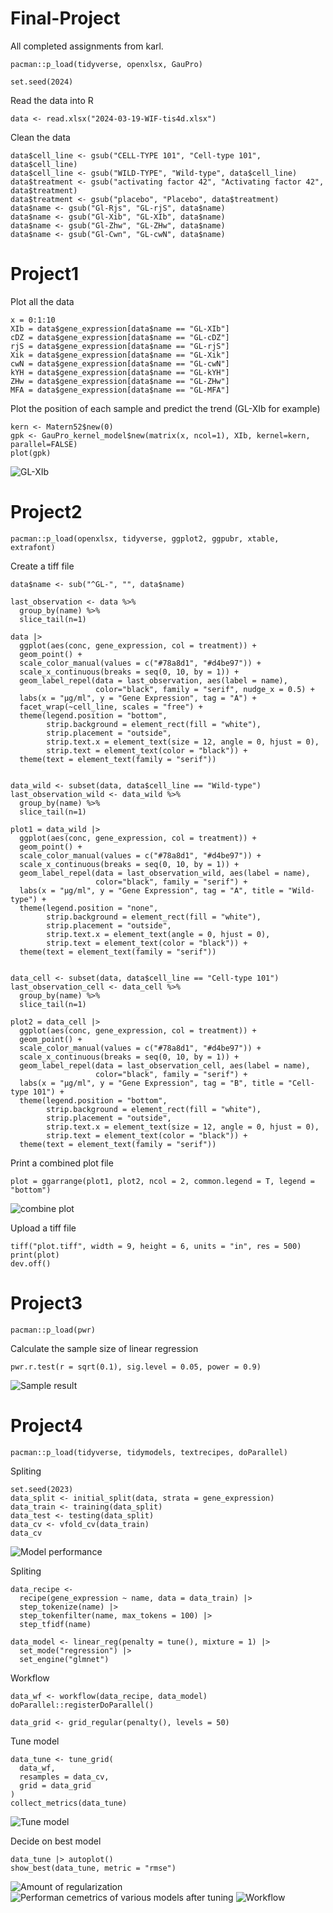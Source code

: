 # Final-Project
All completed assignments from karl.

```{r}
pacman::p_load(tidyverse, openxlsx, GauPro)

set.seed(2024)
```

Read the data into R
```{r}
data <- read.xlsx("2024-03-19-WIF-tis4d.xlsx")
```

Clean the data
```{r}
data$cell_line <- gsub("CELL-TYPE 101", "Cell-type 101", data$cell_line)
data$cell_line <- gsub("WILD-TYPE", "Wild-type", data$cell_line)
data$treatment <- gsub("activating factor 42", "Activating factor 42", data$treatment)
data$treatment <- gsub("placebo", "Placebo", data$treatment)
data$name <- gsub("Gl-Rjs", "GL-rjS", data$name)
data$name <- gsub("Gl-Xib", "GL-XIb", data$name)
data$name <- gsub("Gl-Zhw", "GL-ZHw", data$name)
data$name <- gsub("Gl-Cwn", "GL-cwN", data$name)
```

# Project1
Plot all the data
```{r}
x = 0:1:10
XIb = data$gene_expression[data$name == "GL-XIb"]
cDZ = data$gene_expression[data$name == "GL-cDZ"]
rjS = data$gene_expression[data$name == "GL-rjS"]
Xik = data$gene_expression[data$name == "GL-Xik"]
cwN = data$gene_expression[data$name == "GL-cwN"]
kYH = data$gene_expression[data$name == "GL-kYH"]
ZHw = data$gene_expression[data$name == "GL-ZHw"]
MFA = data$gene_expression[data$name == "GL-MFA"]
```


Plot the position of each sample and predict the trend (GL-XIb for example)
```{r}
kern <- Matern52$new(0)
gpk <- GauPro_kernel_model$new(matrix(x, ncol=1), XIb, kernel=kern, parallel=FALSE)
plot(gpk)
```
![GL-XIb](https://github.com/fzfzfzfzfs/Final-Project/assets/168513907/84ad75a3-6bc9-4b31-909b-b187ec47f637)

# Project2
```{r}
pacman::p_load(openxlsx, tidyverse, ggplot2, ggpubr, xtable, extrafont)
```

Create a tiff file
```{r}
data$name <- sub("^GL-", "", data$name)

last_observation <- data %>%
  group_by(name) %>%
  slice_tail(n=1)

data |> 
  ggplot(aes(conc, gene_expression, col = treatment)) + 
  geom_point() +
  scale_color_manual(values = c("#78a8d1", "#d4be97")) +
  scale_x_continuous(breaks = seq(0, 10, by = 1)) +
  geom_label_repel(data = last_observation, aes(label = name), 
                   color="black", family = "serif", nudge_x = 0.5) +
  labs(x = "μg/ml", y = "Gene Expression", tag = "A") +
  facet_wrap(~cell_line, scales = "free") +
  theme(legend.position = "bottom",
        strip.background = element_rect(fill = "white"), 
        strip.placement = "outside",
        strip.text.x = element_text(size = 12, angle = 0, hjust = 0),
        strip.text = element_text(color = "black")) +
  theme(text = element_text(family = "serif")) 


data_wild <- subset(data, data$cell_line == "Wild-type")
last_observation_wild <- data_wild %>%
  group_by(name) %>%
  slice_tail(n=1)

plot1 = data_wild |> 
  ggplot(aes(conc, gene_expression, col = treatment)) + 
  geom_point() +
  scale_color_manual(values = c("#78a8d1", "#d4be97")) +
  scale_x_continuous(breaks = seq(0, 10, by = 1)) +
  geom_label_repel(data = last_observation_wild, aes(label = name), 
                   color="black", family = "serif") +
  labs(x = "μg/ml", y = "Gene Expression", tag = "A", title = "Wild-type") +
  theme(legend.position = "none",
        strip.background = element_rect(fill = "white"), 
        strip.placement = "outside",
        strip.text.x = element_text(angle = 0, hjust = 0),
        strip.text = element_text(color = "black")) +
  theme(text = element_text(family = "serif")) 


data_cell <- subset(data, data$cell_line == "Cell-type 101")
last_observation_cell <- data_cell %>%
  group_by(name) %>%
  slice_tail(n=1)

plot2 = data_cell |> 
  ggplot(aes(conc, gene_expression, col = treatment)) + 
  geom_point() +
  scale_color_manual(values = c("#78a8d1", "#d4be97")) +
  scale_x_continuous(breaks = seq(0, 10, by = 1)) +
  geom_label_repel(data = last_observation_cell, aes(label = name), 
                   color="black", family = "serif") +
  labs(x = "μg/ml", y = "Gene Expression", tag = "B", title = "Cell-type 101") +
  theme(legend.position = "bottom",
        strip.background = element_rect(fill = "white"), 
        strip.placement = "outside",
        strip.text.x = element_text(size = 12, angle = 0, hjust = 0),
        strip.text = element_text(color = "black")) +
  theme(text = element_text(family = "serif")) 
```

Print a combined plot file
```{r}
plot = ggarrange(plot1, plot2, ncol = 2, common.legend = T, legend = "bottom")
```
![combine plot](https://github.com/fzfzfzfzfs/Final-Project/assets/168513907/723f5bd6-8d53-4834-bcec-a6c6666f1f7b)


Upload a tiff file
```{r}
tiff("plot.tiff", width = 9, height = 6, units = "in", res = 500)
print(plot)
dev.off()
```

# Project3
```{r}
pacman::p_load(pwr)
```

Calculate the sample size of linear regression
```{r}
pwr.r.test(r = sqrt(0.1), sig.level = 0.05, power = 0.9)
```
![Sample result](https://github.com/fzfzfzfzfs/Final-Project/assets/168513907/74945cf8-b87a-4293-bebe-d3d9468dd839)



# Project4
```{r}
pacman::p_load(tidyverse, tidymodels, textrecipes, doParallel)
```

Spliting
```{r}
set.seed(2023)
data_split <- initial_split(data, strata = gene_expression)
data_train <- training(data_split)
data_test <- testing(data_split)
data_cv <- vfold_cv(data_train)
data_cv
```
![Model performance](https://github.com/fzfzfzfzfs/Final-Project/assets/168513907/fda45ffe-5fa9-4629-ade2-b2df0c361d33)


Spliting
```{r}
data_recipe <- 
  recipe(gene_expression ~ name, data = data_train) |>
  step_tokenize(name) |>
  step_tokenfilter(name, max_tokens = 100) |>
  step_tfidf(name)

data_model <- linear_reg(penalty = tune(), mixture = 1) |> 
  set_mode("regression") |> 
  set_engine("glmnet")
```


Workflow
```{r}
data_wf <- workflow(data_recipe, data_model)
doParallel::registerDoParallel()

data_grid <- grid_regular(penalty(), levels = 50)
```


Tune model
```{r}
data_tune <- tune_grid(
  data_wf, 
  resamples = data_cv, 
  grid = data_grid
)
collect_metrics(data_tune)
```
![Tune model](https://github.com/fzfzfzfzfs/Final-Project/assets/168513907/f3f5e1e6-c191-419d-b2e0-d96fb97c8f5c)

Decide on best model
```{r}
data_tune |> autoplot()
show_best(data_tune, metric = "rmse")
```
![Amount of regularization](https://github.com/fzfzfzfzfs/Final-Project/assets/168513907/80c2e74f-0ad5-42e0-93b9-5017e2f09d9d)
![Performan cemetrics of various models after tuning](https://github.com/fzfzfzfzfs/Final-Project/assets/168513907/fbbdf63f-ceae-41ed-87d6-5797115c1308)
![Workflow](https://github.com/fzfzfzfzfs/Final-Project/assets/168513907/d717da69-a178-48ca-9188-8edaeec41533)



```{r}

```







```{r}

```




```{r}

```


```{r}

```














